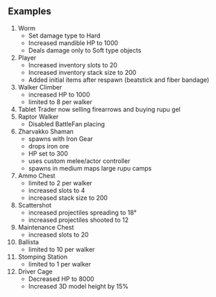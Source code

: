 ## Examples
  <ol>
    <li>
    Worm
      <ul>
        <li>Set damage type to Hard</li>
        <li>Increased mandible HP to 1000</li>
        <li>Deals damage only to Soft type objects</li>
      </ul>
    </li>
    <li>
      Player
      <ul>
        <li>Increased inventory slots to 20</li>
        <li>Increased inventory stack size to 200</li>
        <li>Added initial items after respawn (beatstick and fiber bandage)</li>
      </ul>
    </li>
    <li>
      Walker Climber
      <ul>
        <li>increased HP to 1000</li>
        <li>limited to 8 per walker</li>
      </ul>
    </li>
    <li>
      Tablet Trader now selling firearrows and buying rupu gel
    </li>
    <li>
      Raptor Walker
      <ul>
        <li>Disabled BattleFan placing</li>
      </ul>
    </li>
    <li>
      Zharvakko Shaman
      <ul>
        <li>spawns with Iron Gear</li>
        <li>drops iron ore</li>
        <li>HP set to 300</li>
        <li>uses custom melee/actor controller</li>
        <li>spawns in medium maps large rupu camps</li>
      </ul>
    </li>
    <li>
      Ammo Chest
      <ul>
        <li>limited to 2 per walker</li>
        <li>increased slots to 4</li>
        <li>increased stack size to 200</li>
      </ul>
    </li>
    <li>
      Scattershot
      <ul>
        <li>increased projectiles spreading to 18°</li>
        <li>increased projectiles shooted to 12</li>
      </ul>
    </li>
    <li>
      Maintenance Chest
      <ul>
        <li>increased slots to 20</li>
      </ul>
    </li>
    <li>
      Ballista
      <ul>
        <li>limited to 10 per walker</li>
      </ul>
    </li>
    <li>
      Stomping Station
      <ul>
        <li>limited to 1 per walker</li>
      </ul>
    </li>
    <li>
      Driver Cage
      <ul>
        <li>Decreased HP to 8000</li>
        <li>Increased 3D model height by 15%</li>
      </ul>
    </li>
  </ol>
